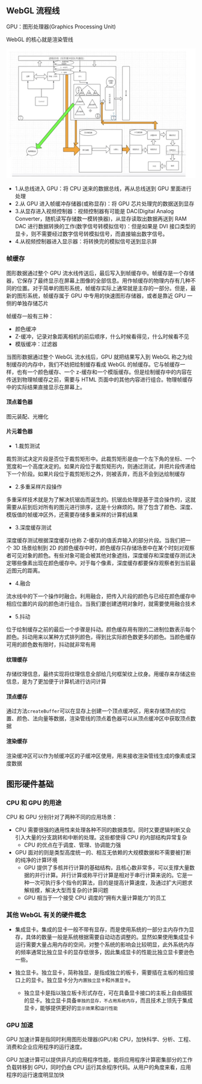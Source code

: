 ## WebGL 流程线

GPU：图形处理器(Graphics Processing Unit)

WebGL 的核心就是渲染管线

![image](../../easy-webgl/process_01.jpg)

- 1.从总线进入 GPU：将 CPU 送来的数据总线，再从总线送到 GPU 里面进行处理
- 2.从 GPU 进入帧缓冲存储器(或称显存)：将 GPU 芯片处理完的数据送到显存
- 3.从显存进入视频控制器：视频控制器有可能是 DAC(Digital Analog Converter，随机读写存储数一模转换器)，从显存读取出数据再送到 RAM DAC 进行数据转换的工作(数字信号转模拟信号)：但是如果是 DVI 接口类型的显卡，则不需要经过数字信号转模拟信号，而直接输出数字信号。
- 4.从视频控制器进入显示器：将转换完的模拟信号送到显示屏

### 帧缓存

图形数据通过整个 GPU 流水线传送后，最后写入到帧缓存中。帧缓存是一个存储器，它保存了最终显示在屏幕上图像的全部信息。用作帧缓存的物理内存有几种不同的位置。对于简单的图形系统，帧缓存实际上通常就是主存的一部分。但是，最新的图形系统，帧缓存属于 GPU 中专用的快速图形存储器，或者是靠近 GPU 一侧的单独存储芯片

帧缓存一般有三种：

- 颜色缓冲
- Z-缓冲，记录对象距离相机的前后顺序，什么时候看得见，什么时候看不见
- 模版缓冲：过滤器

当图形数据通过整个 WebGL 流水线后，GPU 就把结果写入到 WebGL 称之为绘制缓存的内存中，我们不妨把绘制缓存看成 WebGL 的帧缓存。它与帧缓存一样，也有一个颜色缓存、一个 z-缓存和一个模版缓存。但是绘制缓存中的内容在传送到物理帧缓存之前，需要与 HTML 页面中的其他内容进行组合。物理帧缓存中的实际结果直接显示在屏幕上。

#### 顶点着色器

图元装配、光栅化

#### 片元着色器

- 1.裁剪测试

裁剪测试决定片段是否位于裁剪矩形中。此裁剪矩形是由一个左下角的坐标、一个宽度和一个高度决定的。如果片段位于裁剪矩形内，则通过测试，并把片段传递给下一个阶段。如果片段位于裁剪矩形之外，则被丢弃，而且不会到达绘制缓存

- 2.多重采样片段操作

多重采样技术就是为了解决抗锯齿而诞生的。抗锯齿处理是基于混合操作的，这就需要从前到后对所有的图元进行排序，这是十分麻烦的。除了包含了颜色、深度、模版值的帧缓冲区外，还需要存储多重采样的计算机结果

- 3.深度缓存测试

深度缓存测试根据深度缓存(也称 Z-缓存)的值丢弃输入的部分片段。当我们把一个 3D 场景绘制到 2D 的颜色缓存中时，颜色缓存只存储场景中在某个时刻对观察者可见对象的颜色。有些对象可能会被其他对象遮挡，深度缓存和深度缓存测试决定哪些像素出现在颜色缓存中。对于每个像素，深度缓存都要保存观察者到当前最近图元的距离。

- 4.融合

流水线中的下一个操作时融合。利用融合，把传入片段的颜色与已经在颜色缓存中相应位置的片段的颜色进行组合。当我们要创建透明对象时，就需要使用融合技术

- 5.抖动

位于绘制缓存之前的最后一个步骤是抖动。颜色缓存用有限的二进制位数表示每个颜色。抖动用来以某种方式排列颜色，得到比实际颜色数更多的颜色。当颜色缓存可用的颜色数有限时，抖动就非常有用

#### 纹理缓存

存储纹理信息，最终实现将纹理信息全部给几何框架纹上纹身。用缓存来存储这些信息，是为了更加便于计算机进行访问计算

#### 顶点缓存

通过方法`createBuffer`可以在显存上创建一个顶点缓冲区，用来存储顶点的位置、颜色、法向量等数据，渲染管线的顶点着色器可以从顶点缓冲区中获取顶点数据

#### 渲染缓存

渲染缓冲区可以作为帧缓冲区的子缓冲区使用，用来接收渲染管线生成的像素或深度数据




## 图形硬件基础

### CPU 和 GPU 的用途

CPU 和 GPU 分别针对了两种不同的应用场景：

- CPU 需要很强的通用性来处理各种不同的数据类型。同时又要逻辑判断又会引入大量的分支跳转和中断的处理。这些都使得 CPU 的内部结构异常复杂
  - CPU 的优点在于调度、管理、协调能力强
- GPU 面对的则是类型高度统一的、相互无依赖的大规模数据和不需要被打断的纯净的计算环境
  - GPU 提供了多核并行计算的基础结构，且核心数非常多，可以支撑大量数据的并行计算。并行计算或称平行计算是相对于串行计算来说的。它是一种一次可执行多个指令的算法，目的是提高计算速度，及通过扩大问题求解规模，解决大型而复杂的计算问题
  - GPU 相当于一个接受 CPU 调度的“拥有大量计算能力”的员工

### 其他 WebGL 有关的硬件概念

- 集成显卡。集成的显卡一般不带有显存，而是使用系统的一部分主内存作为显存，具体的数量一般是系统根据需要自动动态调整的。显然如果使用集成显卡运行需要大量占用内存的空间，对整个系统的影响会比较明显，此外系统内存的频率通常比独立显卡的显存低很多，因此集成显卡的性能比独立显卡要逊色一些。

- 独立显卡。独立显卡，简称独显，是指成独立的板卡，需要插在主板的相应接口上的显卡。独立显卡分为`内置独立显卡`和`外置显卡`。
  - 独立显卡是指以独立板卡形式存在，可在具备显卡接口的主板上自由插拔的显卡。独立显卡具备`单独的显存，不占用系统内存`，而且技术上领先于集成显卡，能够提供更好的`显示效果`和`运行性能`

### GPU 加速

GPU 加速计算是指同时利用图形处理器(GPU)和 CPU，加快科学、分析、工程、消费和企业应用程序的运行速度。

GPU 加速计算可以提供非凡的应用程序性能，能将应用程序计算密集部分的工作负载转移到 GPU，同时仍由 CPU 运行其余程序代码。从用户的角度来看，应用程序的运行速度明显加快
